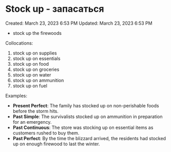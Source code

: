 # Stock up - запасаться

Created: March 23, 2023 6:53 PM
Updated: March 23, 2023 6:53 PM

- stock up the firewoods

Collocations:
1. stock up on supplies
2. stock up on essentials
3. stock up on food
4. stock up on groceries
5. stock up on water
6. stock up on ammunition
7. stock up on fuel

Examples:
- **Present Perfect**: The family has stocked up on non-perishable foods before the storm hits.
- **Past Simple**: The survivalists stocked up on ammunition in preparation for an emergency.
- **Past Continuous**: The store was stocking up on essential items as customers rushed to buy them.
- **Past Perfect**: By the time the blizzard arrived, the residents had stocked up on enough firewood to last the winter.